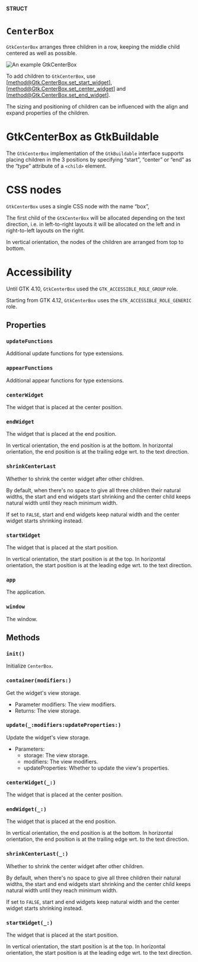 **STRUCT**

# `CenterBox`

`GtkCenterBox` arranges three children in a row, keeping the middle child
centered as well as possible.

![An example GtkCenterBox](centerbox.png)

To add children to `GtkCenterBox`, use [method@Gtk.CenterBox.set_start_widget],
[method@Gtk.CenterBox.set_center_widget] and
[method@Gtk.CenterBox.set_end_widget].

The sizing and positioning of children can be influenced with the
align and expand properties of the children.

# GtkCenterBox as GtkBuildable

The `GtkCenterBox` implementation of the `GtkBuildable` interface
supports placing children in the 3 positions by specifying “start”, “center”
or “end” as the “type” attribute of a `<child>` element.

# CSS nodes

`GtkCenterBox` uses a single CSS node with the name “box”,

The first child of the `GtkCenterBox` will be allocated depending on the
text direction, i.e. in left-to-right layouts it will be allocated on the
left and in right-to-left layouts on the right.

In vertical orientation, the nodes of the children are arranged from top to
bottom.

# Accessibility

Until GTK 4.10, `GtkCenterBox` used the `GTK_ACCESSIBLE_ROLE_GROUP` role.

Starting from GTK 4.12, `GtkCenterBox` uses the `GTK_ACCESSIBLE_ROLE_GENERIC` role.

## Properties
### `updateFunctions`

Additional update functions for type extensions.

### `appearFunctions`

Additional appear functions for type extensions.

### `centerWidget`

The widget that is placed at the center position.

### `endWidget`

The widget that is placed at the end position.

In vertical orientation, the end position is at the bottom.
In horizontal orientation, the end position is at the trailing
edge wrt. to the text direction.

### `shrinkCenterLast`

Whether to shrink the center widget after other children.

By default, when there's no space to give all three children their
natural widths, the start and end widgets start shrinking and the
center child keeps natural width until they reach minimum width.

If set to `FALSE`, start and end widgets keep natural width and the
center widget starts shrinking instead.

### `startWidget`

The widget that is placed at the start position.

In vertical orientation, the start position is at the top.
In horizontal orientation, the start position is at the leading
edge wrt. to the text direction.

### `app`

The application.

### `window`

The window.

## Methods
### `init()`

Initialize `CenterBox`.

### `container(modifiers:)`

Get the widget's view storage.
- Parameter modifiers: The view modifiers.
- Returns: The view storage.

### `update(_:modifiers:updateProperties:)`

Update the widget's view storage.
- Parameters:
    - storage: The view storage.
    - modifiers: The view modifiers.
    - updateProperties: Whether to update the view's properties.

### `centerWidget(_:)`

The widget that is placed at the center position.

### `endWidget(_:)`

The widget that is placed at the end position.

In vertical orientation, the end position is at the bottom.
In horizontal orientation, the end position is at the trailing
edge wrt. to the text direction.

### `shrinkCenterLast(_:)`

Whether to shrink the center widget after other children.

By default, when there's no space to give all three children their
natural widths, the start and end widgets start shrinking and the
center child keeps natural width until they reach minimum width.

If set to `FALSE`, start and end widgets keep natural width and the
center widget starts shrinking instead.

### `startWidget(_:)`

The widget that is placed at the start position.

In vertical orientation, the start position is at the top.
In horizontal orientation, the start position is at the leading
edge wrt. to the text direction.
